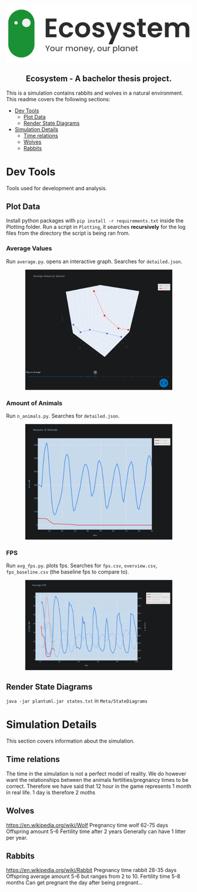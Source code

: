 <div align="center">
  <a href="https://github.com/AronSeamountain/eco-simulation">
    <img alt="logo" src="Meta/logo.png">
  </a>
</div>

<h2 align="center">
  Ecosystem - A bachelor thesis project.
</h2>
This is a simulation contains rabbits and wolves in a natural environment. This readme covers the following sections:

- [Dev Tools](#dev-tools)
  - [Plot Data](#plot-data)
  - [Render State Diagrams](#render-state-diagrams)
- [Simulation Details](#simulation-details)
  - [Time relations](#time-relations)
  - [Wolves](#wolves)
  - [Rabbits](#rabbits)

# Dev Tools

Tools used for development and analysis.

## Plot Data

Install python packages with `pip install -r requirements.txt` inside the Plotting folder. Run a script in `Plotting`, it searches **recursively** for the log files from the directory the script is being ran from.

### Average Values

Run `average.py`. opens an interactive graph. Searches for `detailed.json`.

<div align="center">
  <img alt="average plot" src="Meta/Plots/average.png" style="width: 400px;">
</div>

### Amount of Animals

Run `n_animals.py`. Searches for `detailed.json`.

<div align="center">
  <img alt="average plot" src="Meta/Plots/n_animals.png" style="width: 400px;">
</div>

### FPS

Run `avg_fps.py`. plots fps. Searches for `fps.csv`, `overview.csv`, `fps_baseline.csv` (the baseline fps to compare to).

<div align="center">
  <img alt="average plot" src="Meta/Plots/avg_fps.png" style="width: 400px;">
</div>

## Render State Diagrams

`java -jar plantuml.jar states.txt` in `Meta/StateDiagrams`

# Simulation Details

This section covers information about the simulation.

## Time relations

The time in the simulation is not a perfect model of reality. We do however want the relationships between the animals fertilties/pregnancy times to be correct.
Therefore we have said that 12 hour in the game represents 1 month in real life.
1 day is therefore 2 moths

## Wolves

https://en.wikipedia.org/wiki/Wolf
Pregnancy time wolf 62-75 days
Offspring amount 5-6
Fertility time after 2 years
Generally can have 1 litter per year.

## Rabbits

https://en.wikipedia.org/wiki/Rabbit
Pregnancy time rabbit 28-35 days
Offspring average amount 5-6 but ranges from 2 to 10.
Fertility time 5-8 months
Can get pregnant the day after being pregnant...
